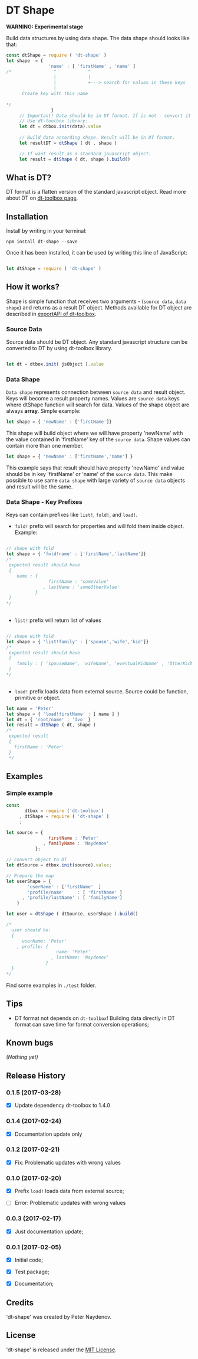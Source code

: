 # DT Shape



**WARNING: Experimental stage**

Build data structures by using data shape. The data shape should looks like that:

```js
const dtShape = require ( 'dt-shape' )
let shape  = {
                'name' : [ 'firstName' , 'name' ]
/*                ^            ^
                  |            |
                  |            +---> search for values in these keys
                  |
      Create key with this name
                     
*/
                 }
     // Important! Data should be in DT format. If is not - convert it first.
     // Use dt-toolbox library:
     let dt = dtbox.init(data).value
     
     // Build data according shape. Result will be in DT format.
     let resultDT = dtShape ( dt , shape )

     // If want result as a standard javascript object:
     let result = dtShape ( dt, shape ).build()

```



## What is DT?

DT format is a flatten version of the standard javascript object. 
Read more about DT on [dt-toolbox page](https://github.com/PeterNaydenov/dt-toolbox).




## Installation

Install by writing in your terminal:
```
npm install dt-shape --save
```

Once it has been installed, it can be used by writing this line of JavaScript:
```js

let dtShape = require ( 'dt-shape' )

```




## How it works?
Shape is simple function that receives two arguments - (`source data`, `data shape`) and returns as a result DT object.
Methods available for DT object are described in [exportAPI of dt-toolbox](https://github.com/PeterNaydenov/dt-toolbox).

### Source Data
Source data should be DT object. Any standard javascript structure can be converted to DT by using dt-toolbox library.

```js

let dt = dtbox.init( jsObject ).value

```

### Data Shape
`Data shape` represents connection between `source data` and result object. Keys will become a result property names. Values are `source data` keys where dtShape function will search for data. Values of the shape object are always **array**. Simple example:

``` js
let shape = { 'newName' : ['firstName']}

``` 
This shape will build object where we will have property 'newName' with the value contained in 'firstName' key of the `source data`. Shape values can contain more than one member. 

```js
let shape = { 'newName' : ['firstName','name'] }
```
This example says that result should have property 'newName' and value should be in key 'firstName' or 'name' of the `source data`. This make possible to use same `data shape` with large variety of `source data` objects and result will be the same.

### Data Shape - Key Prefixes
Keys can contain prefixes like `list!`, `fold!`, and `load!`.

- `fold!` prefix will search for properties and will fold them inside object. Example:

```js

// shape with fold
let shape = { 'fold!name' : ['firstName','lastName']}
/*
 expected result should have
 {
    name : {
                firstName : 'someValue'
              , lastName : 'someOtherValue'
           }
 }
*/
 
```

- `list!` prefix will return list of values
```js

// shape with fold
let shape = { 'list!family' : ['spouse','wife','kid']}
/*
 expected result should have
 {
    family : [ 'spouseName', 'wifeName', 'eventualKidName' , 'OtherKidName' ]
 }
*/
 
```


- `load!` prefix loads data from external source. Source could be function, primitive or object.
```js
let name = 'Peter'
let shape = { 'load!firstName' : [ name ] }
let dt = { 'root/name' : 'Ivo' }
let result = dtShape ( dt, shape )
/*
 expected result
 {
   firstName : 'Peter'
 }
 */
```










## Examples 

### Simple example

```js
const 
       dtbox = require ('dt-toolbox')
     , dtShape = require ( 'dt-shape' )
     ;

let source = {
                firstName : 'Peter'
              , familyName : 'Naydenov'
           };

// convert object to DT
let dtSource = dtbox.init(source).value;

// Prepare the map
let userShape = {
        'userName' : ['firstName'  ]
        'profile/name'     : [ 'firstName' ]
      , 'profile/lastName' : [ 'familyName']
    }

let user = dtShape ( dtSource, userShape ).build()

/*
  user should be:
  { 
      userName: 'Peter'
    , profile: { 
                   name: 'Peter'
                 , lastName: 'Naydenov' 
               } 
  }
*/


```

Find some examples in `./test` folder.










## Tips

- DT format not depends on `dt-toolbox`! Building data directly in DT format can save time for format conversion operations;








## Known bugs
_(Nothing yet)_










## Release History

### 0.1.5 (2017-03-28)
 - [x] Update dependency dt-toolbox to 1.4.0

### 0.1.4 (2017-02-24)
 - [x] Documentation update only

### 0.1.2 (2017-02-21)
 - [x] Fix: Problematic updates with wrong values



### 0.1.0 (2017-02-20)
 - [x] Prefix `load!` loads data from external source;
 - [ ] Error: Problematic updates with wrong values



### 0.0.3 (2017-02-17)
 - [x] Just documentation update;



### 0.0.1 (2017-02-05)
 
 - [x] Initial code;
 - [x] Test package;
 - [x] Documentation;





## Credits
'dt-shape' was created by Peter Naydenov.





## License
'dt-shape' is released under the [MIT License](http://opensource.org/licenses/MIT).




